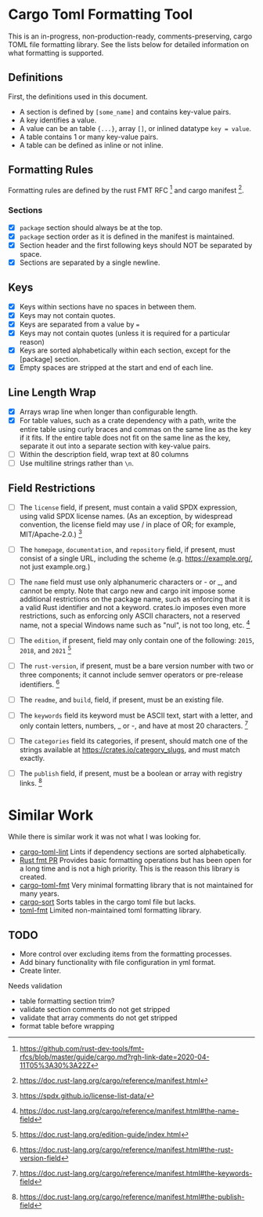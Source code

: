 # Cargo Toml Formatting Tool

This is an in-progress, non-production-ready, comments-preserving, cargo TOML file formatting library.
See the lists below for detailed information on what formatting is supported.

## Definitions

First, the definitions used in this document.

- A section is defined by `[some_name]` and contains key-value pairs.
- A key identifies a value.
- A value can be an table `{...}`, array `[]`, or inlined datatype `key = value`.
- A table contains 1 or many key-value pairs.
- A table can be defined as inline or not inline.

## Formatting Rules

Formatting rules are defined by the rust FMT RFC [^1] and cargo manifest [^2].

### Sections

- [X] `package` section should always be at the top.
- [X] `package` section order as it is defined in the manifest is maintained.
- [X] Section header and the first following keys should NOT be separated by space.
- [X] Sections are separated by a single newline.

## Keys

- [X] Keys within sections have no spaces in between them.
- [X] Keys may not contain quotes.
- [x] Keys are separated from a value by ` = `
- [x] Keys may not contain quotes (unless it is required for a particular reason)
- [x] Keys are sorted alphabetically within each section, except for the [package] section.
- [x] Empty spaces are stripped at the start and end of each line.

## Line Length Wrap

- [X] Arrays wrap line when longer than configurable length.
- [X] For table values, such as a crate dependency with a path, write the entire table using curly braces and commas on the same line as the key if it fits. If the entire table does not fit on the same line as the key, separate it out into a separate section with key-value pairs.
- [ ] Within the description field, wrap text at 80 columns
- [ ] Use multiline strings rather than `\n`.

## Field Restrictions

- [ ] The `license` field, if present, must contain a valid SPDX expression, using valid SPDX license names. (As an exception, by widespread convention, the license field may use / in place of OR; for example, MIT/Apache-2.0.) [^6]
- [ ] The `homepage`, `documentation`, and `repository` field, if present, must consist of a single URL, including the scheme (e.g. https://example.org/, not just example.org.)

- [ ] The `name` field must use only alphanumeric characters or - or _, and cannot be empty. Note that cargo new and cargo init impose some additional restrictions on the package name, such as enforcing that it is a valid Rust identifier and not a keyword. crates.io imposes even more restrictions, such as enforcing only ASCII characters, not a reserved name, not a special Windows name such as "nul", is not too long, etc. [^3]
- [ ] The `edition`, if present, field may only contain one of the following: `2015`, `2018`, and `2021` [^4]
- [ ] The `rust-version`, if present, must be a bare version number with two or three components; it cannot include semver operators or pre-release identifiers. [^5]
- [ ] The `readme`, and `build`, field, if present, must be an existing file.
- [ ] The `keywords` field its keyword must be ASCII text, start with a letter, and only contain letters, numbers, _ or -, and have at most 20 characters. [^7]
- [ ] The `categories` field its categories, if present, should match one of the strings available at https://crates.io/category_slugs, and must match exactly.
- [ ] The `publish` field, if present, must be a boolean or array with registry links. [^8]

# Similar Work

While there is similar work it was not what I was looking for.

- [cargo-toml-lint](https://crates.io/crates/cargo-toml-lint)
    Lints if dependency sections are sorted alphabetically.
- [Rust fmt PR](https://github.com/rust-lang/rustfmt/pull/5240/files)
    Provides basic formatting operations but has been open for a long time and is not a high priority. This is the reason this library is created.
- [cargo-toml-fmt](https://github.com/tbrand/cargo-tomlfmt)
    Very minimal formatting library that is not maintained for many years.
- [cargo-sort](https://github.com/DevinR528/cargo-sort)
    Sorts tables in the cargo toml file but lacks.
- [toml-fmt](https://crates.io/crates/toml-fmt)
    Limited non-maintained toml formatting library.


## TODO

- More control over excluding items from the formatting processes.
- Add binary functionality with file configuration in yml format.
- Create linter.

Needs validation
- table formatting section trim?
- validate section comments do not get stripped
- validate that array comments do not get stripped
- format table before wrapping

[^1]: https://github.com/rust-dev-tools/fmt-rfcs/blob/master/guide/cargo.md?rgh-link-date=2020-04-11T05%3A30%3A22Z
[^2]: https://doc.rust-lang.org/cargo/reference/manifest.html
[^3]: https://doc.rust-lang.org/cargo/reference/manifest.html#the-name-field
[^4]: https://doc.rust-lang.org/edition-guide/index.html
[^5]: https://doc.rust-lang.org/cargo/reference/manifest.html#the-rust-version-field
[^6]: https://spdx.github.io/license-list-data/
[^7]: https://doc.rust-lang.org/cargo/reference/manifest.html#the-keywords-field
[^8]: https://doc.rust-lang.org/cargo/reference/manifest.html#the-publish-field


